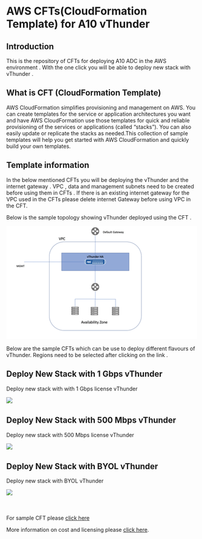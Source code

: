 # AWS CFTs(CloudFormation Template) for A10 vThunder

## Introduction

This is the repository of CFTs for deploying A10 ADC in the AWS environment .
With the one click you will be able to deploy new stack with vThunder .

## What is CFT (CloudFormation Template)

AWS CloudFormation simplifies provisioning and management on AWS. You can create templates for the service or application architectures you want and have AWS CloudFormation use those templates for quick and reliable provisioning of the services or applications (called “stacks”). You can also easily update or replicate the stacks as needed.This collection of sample templates will help you get started with AWS CloudFormation and quickly build your own templates.


## Template information
In the below mentioned CFTs you will be deploying the vThunder and the internet gateway .  VPC , data and management subnets  need to be created before using them in CFTs .
If there is an existing internet gateway for the VPC used in the CFTs please delete internet Gateway before using VPC in the CFT.

Below is the sample topology showing vThunder deployed using the CFT . 


<img src="https://github.com/pareshvn/AWScft/blob/master/Screenshot%202018-11-29%20at%203.57.39%20PM.png"/>

Below are the sample CFTs which can be use to deploy different flavours of vThunder.
Regions need to be selected after clicking on the link .


## Deploy New Stack with 1 Gbps vThunder 

Deploy new stack with with 1 Gbps license vThunder

<a href="https://console.aws.amazon.com/cloudformation/home?region=us-west-2#/stacks/new?templateURL=https://s3.amazonaws.com/pareshn/CFTs/vthunder-hvm-4.1.1-p6-1Gbps.template">  
   <img src="https://github.com/a10networks/AWS-CFT/blob/master/launchstack.png"/></a>


## Deploy New Stack with 500 Mbps vThunder

Deploy new stack with 500 Mbps license vThunder

<a href="https://console.aws.amazon.com/cloudformation/home?region=us-west-2#/stacks/new?templateURL=https://s3.amazonaws.com/pareshn/CFTs/vthunder-hvm-4.1.1-p6-500MBP.template">  
   <img src="https://github.com/a10networks/AWS-CFT/blob/master/launchstack.png"/></a>
   

## Deploy New Stack with BYOL vThunder

Deploy new stack with BYOL vThunder

<a href="https://console.aws.amazon.com/cloudformation/home?region=us-west-2#/stacks/new?templateURL=https://s3.amazonaws.com/pareshn/CFTs/vthunder-hvm-4.1.1-p6-BYOL.template">  
   <img src="https://github.com/a10networks/AWS-CFT/blob/master/launchstack.png"/></a>








<br><br>For sample CFT please <a href="https://github.com/pareshvn/AWScft/blob/master/vthunder-hvm-4.1.1-p6-1Gbps.txt">click here</a> 

More information on cost and licensing please <a href="https://aws.amazon.com/marketplace/seller-profile?id=0cda37b3-aa1a-4c9d-8daf-c396572cc98b">click here</a>. 





